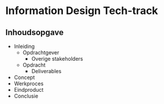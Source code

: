 # Information Design Tech-track

## Inhoudsopgave

- Inleiding
	- Opdrachtgever
		- Overige stakeholders
	- Opdracht
		- Deliverables
- Concept
- Werkproces
- Eindproduct
- Conclusie
